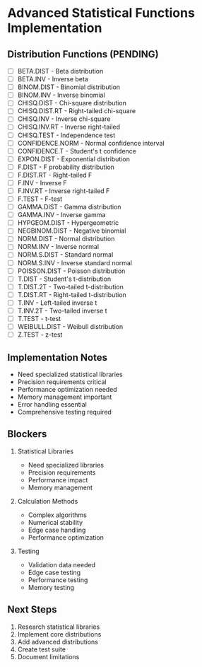 # Advanced Statistical Functions Implementation

## Distribution Functions (PENDING)
- [ ] BETA.DIST - Beta distribution
- [ ] BETA.INV - Inverse beta
- [ ] BINOM.DIST - Binomial distribution
- [ ] BINOM.INV - Inverse binomial
- [ ] CHISQ.DIST - Chi-square distribution
- [ ] CHISQ.DIST.RT - Right-tailed chi-square
- [ ] CHISQ.INV - Inverse chi-square
- [ ] CHISQ.INV.RT - Inverse right-tailed
- [ ] CHISQ.TEST - Independence test
- [ ] CONFIDENCE.NORM - Normal confidence interval
- [ ] CONFIDENCE.T - Student's t confidence
- [ ] EXPON.DIST - Exponential distribution
- [ ] F.DIST - F probability distribution
- [ ] F.DIST.RT - Right-tailed F
- [ ] F.INV - Inverse F
- [ ] F.INV.RT - Inverse right-tailed F
- [ ] F.TEST - F-test
- [ ] GAMMA.DIST - Gamma distribution
- [ ] GAMMA.INV - Inverse gamma
- [ ] HYPGEOM.DIST - Hypergeometric
- [ ] NEGBINOM.DIST - Negative binomial
- [ ] NORM.DIST - Normal distribution
- [ ] NORM.INV - Inverse normal
- [ ] NORM.S.DIST - Standard normal
- [ ] NORM.S.INV - Inverse standard normal
- [ ] POISSON.DIST - Poisson distribution
- [ ] T.DIST - Student's t-distribution
- [ ] T.DIST.2T - Two-tailed t-distribution
- [ ] T.DIST.RT - Right-tailed t-distribution
- [ ] T.INV - Left-tailed inverse t
- [ ] T.INV.2T - Two-tailed inverse t
- [ ] T.TEST - t-test
- [ ] WEIBULL.DIST - Weibull distribution
- [ ] Z.TEST - z-test

## Implementation Notes
- Need specialized statistical libraries
- Precision requirements critical
- Performance optimization needed
- Memory management important
- Error handling essential
- Comprehensive testing required

## Blockers
1. Statistical Libraries
   - Need specialized libraries
   - Precision requirements
   - Performance impact
   - Memory management

2. Calculation Methods
   - Complex algorithms
   - Numerical stability
   - Edge case handling
   - Performance optimization

3. Testing
   - Validation data needed
   - Edge case testing
   - Performance testing
   - Memory testing

## Next Steps
1. Research statistical libraries
2. Implement core distributions
3. Add advanced distributions
4. Create test suite
5. Document limitations